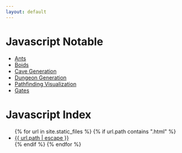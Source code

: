 ```yaml
---
layout: default
---
```


<body>
  <h1>Javascript Notable</h1>
  <ul>
    <li><a href="{{ site.baseurl | escape }}/Javascript/P5js/[..]Algorithms/Ants/index.html">
        Ants
    </a></li>
    <li><a href="{{ site.baseurl | escape }}/Javascript/P5js/[..]Algorithms/Boids2D/index.html">
        Boids
    </a></li>
    <li><a href="{{ site.baseurl | escape }}/Javascript/P5js/[..]Algorithms/Cave Generation/index.html">
        Cave Generation
    </a></li>
    <li><a href="{{ site.baseurl | escape }}/Javascript/P5js/[..]Algorithms/Dungeon Generation/index.html">
        Dungeon Generation
    </a></li>
    <li><a href="{{ site.baseurl | escape }}/Javascript/P5js/[..]Algorithms/Pathfinding Visualization/index.html">
        Pathfinding Visualization
    </a></li>
    <li><a href="{{ site.baseurl | escape }}/Javascript/P5js/[..]Games/Gates Attempt 3/index.html">
        Gates
    </a></li>
  </ul>

  <h1>Javascript Index</h1>
  <ul>
    {% for url in site.static_files %}
      {% if url.path contains ".html" %}
	    	<li><a href="{{ site.baseurl | escape }}{{ url.path | escape }}">
            {{ url.path | escape }}
        </a></li>
      {% endif %}
    {% endfor %}
  </ul>
</body>
